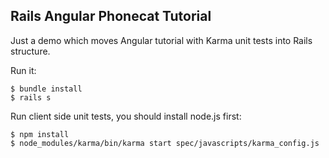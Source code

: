 Rails Angular Phonecat Tutorial
---

Just a demo which moves Angular tutorial with Karma unit tests into Rails structure.

Run it:
```
$ bundle install
$ rails s
```

Run client side unit tests, you should install node.js first:
```
$ npm install
$ node_modules/karma/bin/karma start spec/javascripts/karma_config.js
```
